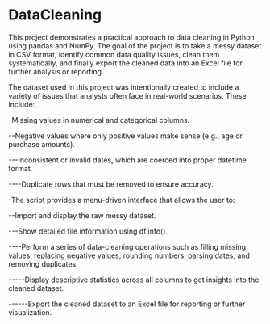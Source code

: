 # DataCleaning
This project demonstrates a practical approach to data cleaning in Python using pandas and NumPy. The goal of the project is to take a messy dataset in CSV format, identify common data quality issues, clean them systematically, and finally export the cleaned data into an Excel file for further analysis or reporting.

The dataset used in this project was intentionally created to include a variety of issues that analysts often face in real-world scenarios. These include:

-Missing values in numerical and categorical columns.

--Negative values where only positive values make sense (e.g., age or purchase amounts).

---Inconsistent or invalid dates, which are coerced into proper datetime format.

----Duplicate rows that must be removed to ensure accuracy.

-The script provides a menu-driven interface that allows the user to:

--Import and display the raw messy dataset.

---Show detailed file information using df.info().

----Perform a series of data-cleaning operations such as filling missing values, replacing negative values, rounding numbers, parsing dates, and removing duplicates.

-----Display descriptive statistics across all columns to get insights into the cleaned dataset.

------Export the cleaned dataset to an Excel file for reporting or further visualization.
